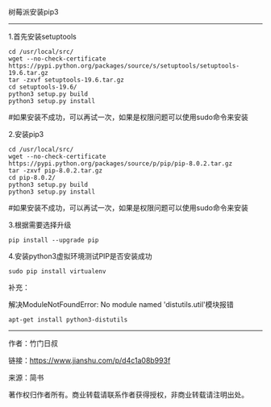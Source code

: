 树莓派安装pip3

---

1.首先安装setuptools

    cd /usr/local/src/
    wget --no-check-certificate https://pypi.python.org/packages/source/s/setuptools/setuptools-19.6.tar.gz
    tar -zxvf setuptools-19.6.tar.gz
    cd setuptools-19.6/
    python3 setup.py build
    python3 setup.py install

\#如果安装不成功，可以再试一次，如果是权限问题可以使用sudo命令来安装

2.安装pip3

    cd /usr/local/src/
    wget --no-check-certificate https://pypi.python.org/packages/source/p/pip/pip-8.0.2.tar.gz
    tar -zxvf pip-8.0.2.tar.gz
    cd pip-8.0.2/
    python3 setup.py build
    python3 setup.py install

\#如果安装不成功，可以再试一次，如果是权限问题可以使用sudo命令来安装

3.根据需要选择升级

    pip install --upgrade pip

4.安装python3虚拟环境测试PIP是否安装成功

    sudo pip install virtualenv


补充：

解决ModuleNotFoundError: No module named 'distutils.util'模块报错

    apt-get install python3-distutils

---

作者：竹门日叔

链接：https://www.jianshu.com/p/d4c1a08b993f

来源：简书

著作权归作者所有。商业转载请联系作者获得授权，非商业转载请注明出处。